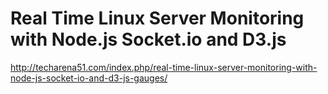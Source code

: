 # Real Time Linux Server Monitoring with Node.js Socket.io and D3.js

http://techarena51.com/index.php/real-time-linux-server-monitoring-with-node-js-socket-io-and-d3-js-gauges/


